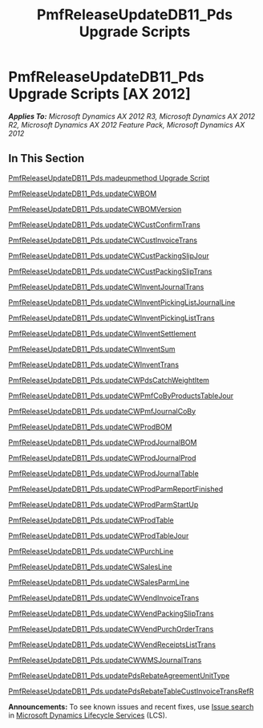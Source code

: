 ﻿---
title: PmfReleaseUpdateDB11_Pds Upgrade Scripts
TOCTitle: PmfReleaseUpdateDB11_Pds Upgrade Scripts
ms:assetid: 9a19be88-f0cf-483a-9072-544970586ec7
ms:mtpsurl: https://msdn.microsoft.com/en-us/library/JJ686290(v=AX.60)
ms:contentKeyID: 49709993
ms.date: 05/18/2015
mtps_version: v=AX.60
---

# PmfReleaseUpdateDB11\_Pds Upgrade Scripts [AX 2012]


_**Applies To:** Microsoft Dynamics AX 2012 R3, Microsoft Dynamics AX 2012 R2, Microsoft Dynamics AX 2012 Feature Pack, Microsoft Dynamics AX 2012_

## In This Section

[PmfReleaseUpdateDB11\_Pds.madeupmethod Upgrade Script](https://msdn.microsoft.com/en-us/library/dn702774\(v=ax.60\))

[PmfReleaseUpdateDB11\_Pds.updateCWBOM](pmfreleaseupdatedb11-pds-updatecwbom.md)

[PmfReleaseUpdateDB11\_Pds.updateCWBOMVersion](pmfreleaseupdatedb11-pds-updatecwbomversion.md)

[PmfReleaseUpdateDB11\_Pds.updateCWCustConfirmTrans](pmfreleaseupdatedb11-pds-updatecwcustconfirmtrans.md)

[PmfReleaseUpdateDB11\_Pds.updateCWCustInvoiceTrans](pmfreleaseupdatedb11-pds-updatecwcustinvoicetrans.md)

[PmfReleaseUpdateDB11\_Pds.updateCWCustPackingSlipJour](pmfreleaseupdatedb11-pds-updatecwcustpackingslipjour.md)

[PmfReleaseUpdateDB11\_Pds.updateCWCustPackingSlipTrans](pmfreleaseupdatedb11-pds-updatecwcustpackingsliptrans.md)

[PmfReleaseUpdateDB11\_Pds.updateCWInventJournalTrans](pmfreleaseupdatedb11-pds-updatecwinventjournaltrans.md)

[PmfReleaseUpdateDB11\_Pds.updateCWInventPickingListJournalLine](pmfreleaseupdatedb11-pds-updatecwinventpickinglistjournalline.md)

[PmfReleaseUpdateDB11\_Pds.updateCWInventPickingListTrans](pmfreleaseupdatedb11-pds-updatecwinventpickinglisttrans.md)

[PmfReleaseUpdateDB11\_Pds.updateCWInventSettlement](pmfreleaseupdatedb11-pds-updatecwinventsettlement.md)

[PmfReleaseUpdateDB11\_Pds.updateCWInventSum](pmfreleaseupdatedb11-pds-updatecwinventsum.md)

[PmfReleaseUpdateDB11\_Pds.updateCWInventTrans](pmfreleaseupdatedb11-pds-updatecwinventtrans.md)

[PmfReleaseUpdateDB11\_Pds.updateCWPdsCatchWeightItem](pmfreleaseupdatedb11-pds-updatecwpdscatchweightitem.md)

[PmfReleaseUpdateDB11\_Pds.updateCWPmfCoByProductsTableJour](pmfreleaseupdatedb11-pds-updatecwpmfcobyproductstablejour.md)

[PmfReleaseUpdateDB11\_Pds.updateCWPmfJournalCoBy](pmfreleaseupdatedb11-pds-updatecwpmfjournalcoby.md)

[PmfReleaseUpdateDB11\_Pds.updateCWProdBOM](pmfreleaseupdatedb11-pds-updatecwprodbom.md)

[PmfReleaseUpdateDB11\_Pds.updateCWProdJournalBOM](pmfreleaseupdatedb11-pds-updatecwprodjournalbom.md)

[PmfReleaseUpdateDB11\_Pds.updateCWProdJournalProd](pmfreleaseupdatedb11-pds-updatecwprodjournalprod.md)

[PmfReleaseUpdateDB11\_Pds.updateCWProdJournalTable](pmfreleaseupdatedb11-pds-updatecwprodjournaltable.md)

[PmfReleaseUpdateDB11\_Pds.updateCWProdParmReportFinished](pmfreleaseupdatedb11-pds-updatecwprodparmreportfinished.md)

[PmfReleaseUpdateDB11\_Pds.updateCWProdParmStartUp](pmfreleaseupdatedb11-pds-updatecwprodparmstartup.md)

[PmfReleaseUpdateDB11\_Pds.updateCWProdTable](pmfreleaseupdatedb11-pds-updatecwprodtable.md)

[PmfReleaseUpdateDB11\_Pds.updateCWProdTableJour](pmfreleaseupdatedb11-pds-updatecwprodtablejour.md)

[PmfReleaseUpdateDB11\_Pds.updateCWPurchLine](pmfreleaseupdatedb11-pds-updatecwpurchline.md)

[PmfReleaseUpdateDB11\_Pds.updateCWSalesLine](pmfreleaseupdatedb11-pds-updatecwsalesline.md)

[PmfReleaseUpdateDB11\_Pds.updateCWSalesParmLine](pmfreleaseupdatedb11-pds-updatecwsalesparmline.md)

[PmfReleaseUpdateDB11\_Pds.updateCWVendInvoiceTrans](pmfreleaseupdatedb11-pds-updatecwvendinvoicetrans.md)

[PmfReleaseUpdateDB11\_Pds.updateCWVendPackingSlipTrans](pmfreleaseupdatedb11-pds-updatecwvendpackingsliptrans.md)

[PmfReleaseUpdateDB11\_Pds.updateCWVendPurchOrderTrans](pmfreleaseupdatedb11-pds-updatecwvendpurchordertrans.md)

[PmfReleaseUpdateDB11\_Pds.updateCWVendReceiptsListTrans](pmfreleaseupdatedb11-pds-updatecwvendreceiptslisttrans.md)

[PmfReleaseUpdateDB11\_Pds.updateCWWMSJournalTrans](pmfreleaseupdatedb11-pds-updatecwwmsjournaltrans.md)

[PmfReleaseUpdateDB11\_Pds.updatePdsRebateAgreementUnitType](pmfreleaseupdatedb11-pds-updatepdsrebateagreementunittype.md)

[PmfReleaseUpdateDB11\_Pds.updatePdsRebateTableCustInvoiceTransRefR](pmfreleaseupdatedb11-pds-updatepdsrebatetablecustinvoicetransrefr.md)

  
**Announcements:** To see known issues and recent fixes, use [Issue search](http://go.microsoft.com/fwlink/?linkid=389258) in [Microsoft Dynamics Lifecycle Services](http://go.microsoft.com/fwlink/?linkid=306505) (LCS).

